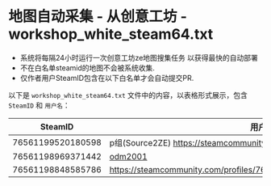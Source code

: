 
# 地图自动采集 - 从创意工坊 - workshop_white_steam64.txt
- 系统将每隔24小时运行一次创意工坊ze地图搜集任务 以获得最快的自动部署
- 不在白名单steamid的地图不会被系统收集.
- 仅作者用户SteamID包含在以下白名单才会自动提交PR.

以下是 `workshop_white_steam64.txt` 文件中的内容，以表格形式展示，包含 `SteamID` 和 `用户名`：

| SteamID           | 用户名       |
|-------------------|--------------|
| 76561199520180598 | p组(Source2ZE)  https://steamcommunity.com/id/s2ze/myworkshopfiles/    |
| 76561198969371442 | [odm2001 ](https://steamcommunity.com/id/odm2001)     |
| 76561198848585786 | https://steamcommunity.com/profiles/76561198848585786/myworkshopfiles/     |
